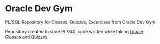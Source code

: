# Oracle Dev Gym
PL/SQL Repository for Classes, Quizzes, Excercises from Oracle Dev Gym

<p>Repository created to store PL/SQL code written while taking <a href='https://devgym.oracle.com/'>Oracle Classes and Quizzes</a></p>
